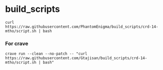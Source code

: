 # build_scripts

```
curl https://raw.githubusercontent.com/PhantomEnigma/build_scripts/crd-14-mtho/script.sh | bash
```

### For crave
```
crave run --clean --no-patch -- "curl https://raw.githubusercontent.com/Gtajisan/build_scripts/crd-14-mtho/script.sh | bash"
```
